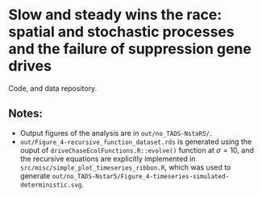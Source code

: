 # Slow and steady wins the race: spatial and stochastic processes and the failure of suppression gene drives

Code, and data repository.

## Notes:

- Output figures of the analysis are in `out/no_TADS-NstaR5/`.
- `out/Figure_4-recursive_function_dataset.rds` is generated using the ouput of `driveChaseEcolFunctions.R::evolve()` function at $\sigma=10$, and the recursive equations are explicitly implemented in `src/misc/simple_plot_timeseries_ribbon.R`, which was used to generate `out/no_TADS-Nstar5/Figure_4-timeseries-simulated-deterministic.svg`.
